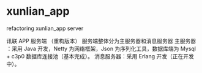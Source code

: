 # xunlian_app
refactoring xunlian_app server

讯联 APP 服务端 （重构版本）
服务端整体分为主服务器和消息服务器
主服务器  ：采用 Java 开发，Netty 为网络框架，Json 为序列化工具，数据库端为 Mysql + c3p0 数据库连接池（基本完成）。
消息服务器：采用 Erlang 开发（正在开发中）。
